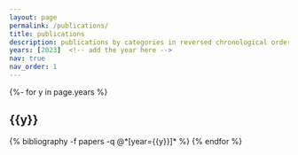 ```yaml
---
layout: page
permalink: /publications/
title: publications
description: publications by categories in reversed chronological order. generated by jekyll-scholar.
years: [2023]  <!-- add the year here -->
nav: true
nav_order: 1
---
```

<!-- _pages/publications.md -->
<div class="publications">

{%- for y in page.years %}
  <h2 class="year">{{y}}</h2>
  {% bibliography -f papers -q @*[year={{y}}]* %}
{% endfor %}

</div>
